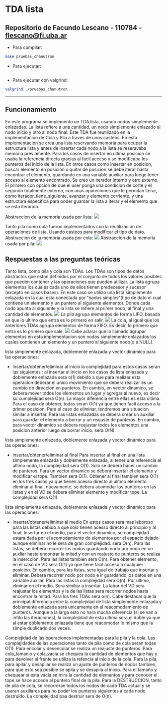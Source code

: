 # TDA lista

## Repositorio de Facundo Lescano - 110784 - flescano@fi.uba.ar

- Para compilar:

```bash
make pruebas_chanutron
```

- Para ejecutar:

```bash

```

- Para ejecutar con valgrind:
```bash
valgrind ./pruebas_chanutron
```
---
##  Funcionamiento
En este programa se implemento un TDA lista, usando nodos simplemente enlazadas. La lista refiere a una cantidad, un nodo simplemente enlazado al nodo inicio y otro al nodo final. Este TDA fue reutilizado en la implementacion de Cola y Pila a traves de unos casteos. 
En esta implementacion se crea una lista reservando memoria para ocupar la estructura lista y antes de insertar cada nodo a la lista se reseravaba memoria previamente. Para los casos de insertar en ultima posicion se usaba la referencia directa gracias al facil acceso y se modificaba los punteros del inicio de la lista. En otros casos como insertar en posicion, buscar elemento en posicion o quitar de posicion se debe iterar hasta encontrar el elemento, guardando en una variable auxiliar para luego tener acceso al elemento encontrado. Se creo un iterador interno y otro externo. El primero con opcion de que el user ponga una condicion de corte y el segundo totalmente externo, con unas opareciones que le permitan iterar, como iterador_tiene_siguiente, avanzar y elemento corriente, y una estructura especifica para poder guardar la lista a iterar y el elemento que se esta iterando.

Abstraccion de la memoria usada por lista:
![](https://github.com/facundolescano0/tda_lista/blob/entrega/diagramas_tda/Lista_memoria.jpeg)

Tanto pila como cola fueron implementados con la reutilizacion de operaciones de lista. Usando casteos para modificar el tipo de dato.
Abstraccion de la memoria usada por cola:
![](https://github.com/facundolescano0/tda_lista/blob/entrega/diagramas_tda/Cola_memoria.jpeg)
Abstraccion de la memoria usada por pila:
![](https://github.com/facundolescano0/tda_lista/blob/entrega/diagramas_tda/Pila_memoria.jpeg)


## Respuestas a las preguntas teóricas
Tanto lista, como pila y cola son TDAs. Los TDAs son tipos de datos abstractos que estan definidos por el conjunto de todos los valores posibles que pueden contener y las operaciones que pueden utilizar.
La lista agrupa elementos los cuales cada uno de ellos tienen predecesor y sucesor (excepto en casos bases). En este caso se utilizo una lista simplemente enlazada en la cual esta conectada por "nodos simples"(tipo de dato el cual contiene un elemento y un puntero al siguiente elemento). Donde cada nodo apunta al siguiente y la lista se refiere al primer nodo, al final y una cantidad de elementos.
![](https://github.com/facundolescano0/tda_lista/blob/entrega/diagramas_tda/Lista_teorico.jpeg)
La pila agrupa elementos de forma LIFO, basada en que lo ultimo que entra es lo primero en salir.
![](https://github.com/facundolescano0/tda_lista/blob/entrega/diagramas_tda/Pila_teorico.jpeg)
La cola, al igual que los anteriores TDAs agrupa elementos de forma FIFO. Es decir, lo primero que entra es lo primero que sale.
![](https://github.com/facundolescano0/tda_lista/blob/entrega/diagramas_tda/Cola_teorico.jpeg)
Cabe aclarar que lo llamado agrupar elementos en esta implementacion son nodos simplemente enlazados los cuales contienen un elemento y un puntero al siguiente nodo(o a NULL).

lista simplemente enlazada, doblemente enlazada y vector dinámico para las operaciones:
   - Insertar/obtener/eliminar al inicio
la complejidad para estos casos seran las siguientes : al insertar al inicio en los casos de lista enlazada y doblemente enlazada sera o(1) debido a que para realizar esta operacion deberar el unico movimiento que se debera realizar es un cambio de direccion en punteros. En cambio, en vector dinamico, se debera mover todos los elementos un lugar y agregar al nuevo, es decir su cumplejidad sera O(n). La mayor diferencia entre ellas es esta ultima. 
Para el caso de obtener, todas seran O(1) ya que tienen facil acceso a la primer posicion.
Para el caso de eliminar, tendremos una situacion similar a insertar. Para las listas enlazadas se debera crear un auxiliar para guardar el elemento a borrar y un reajuste de punteros. En cambio, para vector dinamico se debera reajustar todos los elementos una posicion anterior luego de borrar inicio. sera O(N).

lista simplemente enlazada, doblemente enlazada y vector dinámico para las operaciones:
   - Insertar/obtener/eliminar al final
Para insertar al final en una lista simplemente enlazada y doblemente enlazada, al tener una referencia al ultimo nodo, la complejidad sera O(1). Solo se debera hacer un cambio de punteros. Para un vector dinamico se debera insertar el elemento y modificar el tope. Tambien sera O(1).
Obtener al final tambien sera O(1) en los tres casos ya que tienen acesso directo al ulitmo elemento.
eliminar al final, nuevamente, se debera acomodar los punteros en las listas y en el VD se debera eliminar elemento y modificar tope. La complejidad sera O(1)

lista simplemente enlazada, doblemente enlazada y vector dinámico para las operaciones:
   - Insertar/obtener/eliminar al medio
En estos casos sera mas laboroso para las listas debido a que solo tienen acesso directo al principio y al final. 
Insertar en el medio, para el vector dinamico, su complejidad estara dada por el acomodamiento de elementos por el espacio dejado aunque eliminar no le sera de gran complejidad. sera O(n).
Para las listas, se debera recorrer los nodos guardando nodo por nodo en un auxliar hasta encontrar la mitad y con un reajuste de punteros se realiza la inserccion. Para las listas tambien sera O(n).
Para obtener elemento, en el caso de VD sera O(1) ya que tiene facil acceso a cualquier posicion. En cambio, para las listas, sera igual de trabajo que insertar y eliminar. Debera recorrer nodo por nodo e ir guardando los datos en una variable auxilar. Para las listas la complejidad sera O(n).
Por ultimo, elminar en el medio. Sera similiar a insertar. La labor del VD sera reajustar los elementos y la de las listas sera recorrer nodos hasta encontrar la mitad. Para los tres TDAs sera o(n).
Cabe destacar que la principal diferencia entre la complejidad de lista simplemente enlazada y doblemente enlazada sera unicamente en el reacomodamiento de punteros. Aunque a la larga esto no hara mucha diferencia (si se van a infito las iteraciones), la complejidad de esta ultima sera el doble ya que al estar doblemente enlazada tiene que reacomodar lo mismo que la simple duplicado dos veces.


Complejidad de las operaciones implementadas para la pila y la cola.
Las complejidades de las operaciones tanto de pila como de cola seran todas O(1).
Para encolar y desencolar se realiza un reajuste de punteros. Para cola_tamanio y cola_vacia se chequea la cantidad de elementos que hay y para devolver el frente se utiliza la refencia al inicio de la cola.
Para la pila, para apilar y desapilar se realiza un ajuste de punteros de nodos tambien, para que esto sea posible se apila y se desapila al inicio. Para el tamaño y chequear si esta vacia se mira la cantidad de elementos y para conocer el tope se hace accede al puntero final de la pila.
Para la DESTRUCCION, tanto de pila de cola, se recorreran todos los nodos de cada TDA actual y se usaran auxiliares para no poder los punteros siguientes a cada nodo destruido. La complejidad paa destruir sera de O(n).  
